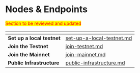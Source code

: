 # Nodes & Endpoints

<mark style="color:red;">Section to be reviewed and updated</mark>

<table data-card-size="large" data-view="cards"><thead><tr><th></th><th data-hidden data-card-target data-type="content-ref"></th></tr></thead><tbody<tr><td><strong>Set up a local testnet</strong></td><td><a href="set-up-a-local-testnet.md">set-up-a-local-testnet.md</a></td></tr><tr><td><strong>Join the Testnet</strong></td><td><a href="join-testnet.md">join-testnet.md</a></td></tr><tr><td><strong>Join the Mainnet</strong></td><td><a href="join-mainnet.md">join-mainnet.md</a></td></tr><tr><td><strong>Public Infrastructure</strong></td><td><a href="public-infrastructure.md">public-infrastructure.md</a></td></tr></tbody></table>

